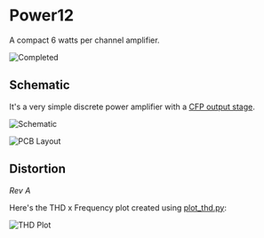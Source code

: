# Power12

A compact 6 watts per channel amplifier.

![Completed](http://i.imgur.com/JbLqN3I.jpg)


## Schematic

It's a very simple discrete power amplifier with a [CFP output stage](http://en.wikipedia.org/wiki/Sziklai_pair).

![Schematic](http://i.imgur.com/khLnWAj.png)

![PCB Layout](http://i.imgur.com/FbsOEcK.png)


## Distortion

*Rev A*

Here's the THD x Frequency plot created using [plot_thd.py](https://gist.github.com/nathanpc/464b65f48d494179be13):

![THD Plot](http://i.imgur.com/hDm09wz.png)
